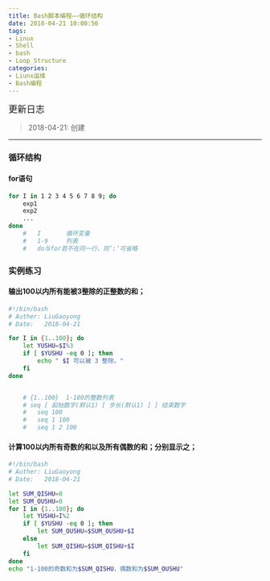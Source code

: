 ```yaml
---
title: Bash脚本编程——循环结构
date: 2018-04-21 10:00:56
tags: 
- Linux
- Shell
- bash
- Loop_Structure
categories:
- Liunx运维
- Bash编程
---
```


<font  size=4 face="黑体">更新日志</font> 

> 2018-04-21: 创建
  
---


### 循环结构
 
#### for语句

```sh
for I in 1 2 3 4 5 6 7 8 9; do
    exp1
    exp2
    ...
done
    #   I       循环变量
    #   1-9     列表
    #   do与for若不在同一行，则‘;’可省略
```


### 实例练习

#### 输出100以内所有能被3整除的正整数的和；

```bash
#!/bin/bash
# Auther: LiuGaoyong
# Date:   2018-04-21

for I in {1..100}; do
    let YUSHU=$I%3
    if [ $YUSHU -eq 0 ]; then
        echo " $I 可以被 3 整除。"
    fi
done


    # {1..100}  1-100的整数列表
    # seq [ 起始数字(默认1) [ 步长(默认1) ] ] 结束数字
    #   seq 100
    #   seq 1 100
    #   seq 1 2 100
```

#### 计算100以内所有奇数的和以及所有偶数的和；分别显示之；

```bash
#!/bin/bash
# Auther: LiuGaoyong
# Date:   2018-04-21

let SUM_QISHU=0
let SUM_OUSHU=0
for I in {1..100}; do
    let YUSHU=I%2
    if [ $YUSHU -eq 0 ]; then
        let SUM_OUSHU=$SUM_OUSHU+$I
    else
        let SUM_QISHU=$SUM_QISHU+$I
    fi
done
echo "1-100的奇数和为$SUM_QISHU，偶数和为$SUM_OUSHU"
```